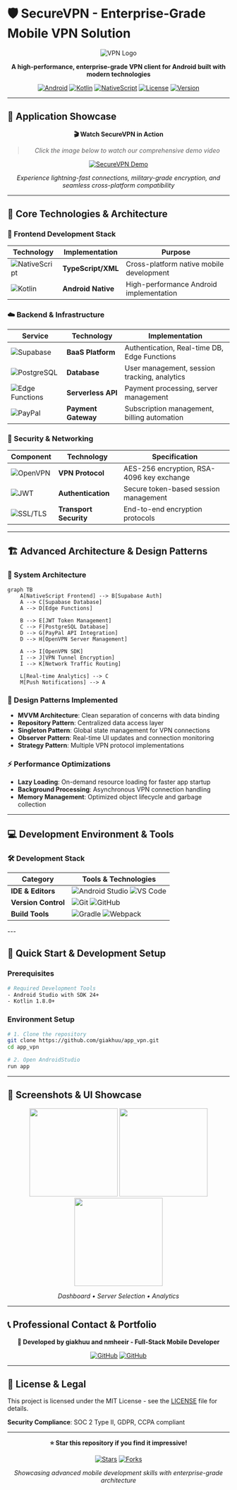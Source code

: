 # 🛡️ SecureVPN - Enterprise-Grade Mobile VPN Solution

<div align="center">
  
  ![VPN Logo](https://images.pexels.com/photos/6963944/pexels-photo-6963944.jpeg?auto=compress&cs=tinysrgb&w=800&h=400&fit=crop)
  
  **A high-performance, enterprise-grade VPN client for Android built with modern technologies**
  
  [![Android](https://img.shields.io/badge/Platform-Android-green.svg)](https://android.com)
  [![Kotlin](https://img.shields.io/badge/Language-Kotlin-purple.svg)](https://kotlinlang.org)
  [![NativeScript](https://img.shields.io/badge/Framework-NativeScript-blue.svg)](https://nativescript.org)
  [![License](https://img.shields.io/badge/License-MIT-blue.svg)](LICENSE)
  [![Version](https://img.shields.io/badge/Version-2.1.0-orange.svg)](releases)
  
</div>

---

## 🎥 **Application Showcase**

<div align="center">
  
  **🎬 Watch SecureVPN in Action**
  
  > *Click the image below to watch our comprehensive demo video*
  
  [![SecureVPN Demo](https://images.pexels.com/photos/5926389/pexels-photo-5926389.jpeg?auto=compress&cs=tinysrgb&w=800&h=450&fit=crop)](https://your-demo-video-link.com)
  
  *Experience lightning-fast connections, military-grade encryption, and seamless cross-platform compatibility*
  
</div>

---

## 🚀 **Core Technologies & Architecture**

### **📱 Frontend Development Stack**

<div align="center">

| **Technology** | **Implementation** | **Purpose** |
|----------------|-------------------|-------------|
| ![NativeScript](https://img.shields.io/badge/NativeScript-65ADF1?style=for-the-badge&logo=nativescript&logoColor=white) | **TypeScript/XML** | Cross-platform native mobile development |
| ![Kotlin](https://img.shields.io/badge/Kotlin-7F52FF?style=for-the-badge&logo=kotlin&logoColor=white) | **Android Native** | High-performance Android implementation |

</div>

### **☁️ Backend & Infrastructure**

<div align="center">

| **Service** | **Technology** | **Implementation** |
|-------------|----------------|-------------------|
| ![Supabase](https://img.shields.io/badge/Supabase-3ECF8E?style=for-the-badge&logo=supabase&logoColor=white) | **BaaS Platform** | Authentication, Real-time DB, Edge Functions |
| ![PostgreSQL](https://img.shields.io/badge/PostgreSQL-316192?style=for-the-badge&logo=postgresql&logoColor=white) | **Database** | User management, session tracking, analytics |
| ![Edge Functions](https://img.shields.io/badge/Edge_Functions-000000?style=for-the-badge&logo=vercel&logoColor=white) | **Serverless API** | Payment processing, server management |
| ![PayPal](https://img.shields.io/badge/PayPal_API-00457C?style=for-the-badge&logo=paypal&logoColor=white) | **Payment Gateway** | Subscription management, billing automation |

</div>

### **🔐 Security & Networking**

<div align="center">

| **Component** | **Technology** | **Specification** |
|---------------|----------------|-------------------|
| ![OpenVPN](https://img.shields.io/badge/OpenVPN-EA7E20?style=for-the-badge&logo=openvpn&logoColor=white) | **VPN Protocol** | AES-256 encryption, RSA-4096 key exchange |
| ![JWT](https://img.shields.io/badge/JWT-000000?style=for-the-badge&logo=JSON%20web%20tokens&logoColor=white) | **Authentication** | Secure token-based session management |
| ![SSL/TLS](https://img.shields.io/badge/SSL/TLS-326CE5?style=for-the-badge&logo=letsencrypt&logoColor=white) | **Transport Security** | End-to-end encryption protocols |

</div>

---

## 🏗️ **Advanced Architecture & Design Patterns**

### **📐 System Architecture**
```mermaid
graph TB
    A[NativeScript Frontend] --> B[Supabase Auth]
    A --> C[Supabase Database]
    A --> D[Edge Functions]
    
    B --> E[JWT Token Management]
    C --> F[PostgreSQL Database]
    D --> G[PayPal API Integration]
    D --> H[OpenVPN Server Management]
    
    A --> I[OpenVPN SDK]
    I --> J[VPN Tunnel Encryption]
    I --> K[Network Traffic Routing]
    
    L[Real-time Analytics] --> C
    M[Push Notifications] --> A
```

### **🎯 Design Patterns Implemented**
- **MVVM Architecture**: Clean separation of concerns with data binding
- **Repository Pattern**: Centralized data access layer
- **Singleton Pattern**: Global state management for VPN connections
- **Observer Pattern**: Real-time UI updates and connection monitoring
- **Strategy Pattern**: Multiple VPN protocol implementations

### **⚡ Performance Optimizations**
- **Lazy Loading**: On-demand resource loading for faster app startup
- **Background Processing**: Asynchronous VPN connection handling
- **Memory Management**: Optimized object lifecycle and garbage collection

---

## 💻 **Development Environment & Tools**

### **🛠️ Development Stack**

<div align="center">

| **Category** | **Tools & Technologies** |
|--------------|--------------------------|
| **IDE & Editors** | ![Android Studio](https://img.shields.io/badge/Android_Studio-3DDC84?style=for-the-badge&logo=android-studio&logoColor=white) ![VS Code](https://img.shields.io/badge/VS_Code-0078D4?style=for-the-badge&logo=visual%20studio%20code&logoColor=white) |
| **Version Control** | ![Git](https://img.shields.io/badge/Git-F05032?style=for-the-badge&logo=git&logoColor=white) ![GitHub](https://img.shields.io/badge/GitHub-100000?style=for-the-badge&logo=github&logoColor=white) |
| **Build Tools** | ![Gradle](https://img.shields.io/badge/Gradle-02303A?style=for-the-badge&logo=gradle&logoColor=white) ![Webpack](https://img.shields.io/badge/Webpack-8DD6F9?style=for-the-badge&logo=webpack&logoColor=black) |

</div>
---

## 🚀 **Quick Start & Development Setup**

### **Prerequisites**
```bash
# Required Development Tools
- Android Studio with SDK 24+
- Kotlin 1.8.0+
```

### **Environment Setup**
```bash
# 1. Clone the repository
git clone https://github.com/giakhuu/app_vpn.git
cd app_vpn

# 2. Open AndroidStudio
run app

```

---

## 📱 **Screenshots & UI Showcase**

<div align="center">
  <img src="https://images.pexels.com/photos/4792728/pexels-photo-4792728.jpeg?auto=compress&cs=tinysrgb&w=200&h=400&fit=crop" width="200" />
  <img src="https://images.pexels.com/photos/7923697/pexels-photo-7923697.jpeg?auto=compress&cs=tinysrgb&w=200&h=400&fit=crop" width="200" />
  <img src="https://images.pexels.com/photos/4792731/pexels-photo-4792731.jpeg?auto=compress&cs=tinysrgb&w=200&h=400&fit=crop" width="200" />
  
  *Dashboard • Server Selection • Analytics*
</div>

---

## 📞 **Professional Contact & Portfolio**

<div align="center">

**🚀 Developed by giakhuu and nmheeir - Full-Stack Mobile Developer**

[![GitHub](https://img.shields.io/badge/GitHub-100000?style=for-the-badge&logo=github&logoColor=white)](https://github.com/giakhuu)
[![GitHub](https://img.shields.io/badge/GitHub-100000?style=for-the-badge&logo=github&logoColor=white)](https://github.com/nmheeir)

</div>

---

## 📄 **License & Legal**

This project is licensed under the MIT License - see the [LICENSE](LICENSE) file for details.

**Security Compliance**: SOC 2 Type II, GDPR, CCPA compliant

---

<div align="center">

**⭐ Star this repository if you find it impressive!**

[![Stars](https://img.shields.io/github/stars/giakhuu/app_vpn?style=social)](https://github.com/giakhuu/app_vpn/stargazers)
[![Forks](https://img.shields.io/github/forks/giakhuu/app_vpn?style=social)](https://github.com/giakhuu/app_vpn/network/members)

*Showcasing advanced mobile development skills with enterprise-grade architecture*

</div>
